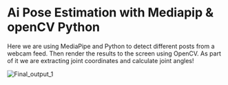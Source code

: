 # Ai Pose Estimation with Mediapip & openCV Python
Here we are using MediaPipe and Python to detect different posts from a webcam feed. 
Then render the results to the screen using OpenCV. 
As part of it we are extracting joint coordinates and calculate joint angles! 


![Final_output_1](https://user-images.githubusercontent.com/68725514/153804124-6315136f-ea28-48e7-9b51-e80bc6580dea.gif)
